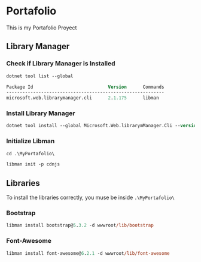 # Portafolio
This is my Portafolio Proyect

## Library Manager
### Check if Library Manager is Installed
```ps
dotnet tool list --global

Package Id                            Version      Commands
-----------------------------------------------------------
microsoft.web.librarymanager.cli      2.1.175      libman
```
### Install Library Manager
```ps
dotnet tool install --global Microsoft.Web.librarymManager.Cli --version 2.1.175
```
### Initialize Libman
```ps
cd .\MyPortafolio\

libman init -p cdnjs
```

## Libraries
To install the libraries correctly, you muse be inside `.\MyPortafolio\`


### Bootstrap
```ps
libman install bootstrap@5.3.2 -d wwwroot/lib/bootstrap
```

### Font-Awesome
```ps 
libman install font-awesome@6.2.1 -d wwwroot/lib/font-awesome
```

